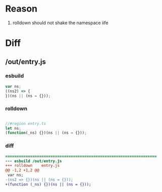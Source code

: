 # Reason
1. rolldown should not shake the namespace iife
# Diff
## /out/entry.js
### esbuild
```js
var ns;
((ns2) => {
})(ns || (ns = {}));
```
### rolldown
```js

//#region entry.ts
let ns;
(function(_ns) {})(ns || (ns = {}));

```
### diff
```diff
===================================================================
--- esbuild	/out/entry.js
+++ rolldown	entry.js
@@ -1,2 +1,2 @@
 var ns;
-(ns2 => {})(ns || (ns = {}));
+(function (_ns) {})(ns || (ns = {}));

```
